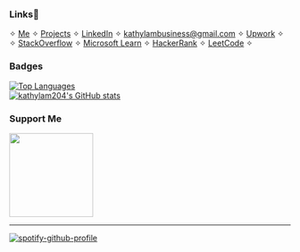 ### Links📎
✧ <a href= "https://kathylam204.github.io/">Me</a> ✧ <a href= "https://github.com/kathylam204/project-listing">Projects</a> ✧ <a href= "https://www.linkedin.com/in/klam204">LinkedIn</a> ✧ <a href= "mailto: kathylambusiness@gmail.com">kathylambusiness@gmail.com</a> ✧ <a href="https://www.upwork.com/freelancers/~014119e04e76a369c4?viewMode=1">Upwork</a> ✧  <br>
✧ <a href="https://www.stackoverflow.com/users/26828098">StackOverflow</a> ✧ <a href="https://learn.microsoft.com/en-us/users/klam204/?tab=tab-learning-paths">Microsoft Learn</a> ✧ <a href="https://www.hackerrank.com/kathylam2001">HackerRank</a> ✧ <a href="https://www.leetcode.com/gtzxkj0fay">LeetCode</a> ✧ 

### Badges
<a href="https://github.com/kathylam204" align="left"><img src="https://github-readme-stats.vercel.app/api/top-langs/?username=kathylam204&langs_count=10&title_color=0891b2&text_color=ffffff&icon_color=0891b2&bg_color=#2b3137&hide_border=true&locale=en&custom_title=Top%20%Languages" alt="Top Languages"/> <br>
<a href="http://www.github.com/kathylam204"><img src="https://github-readme-stats.vercel.app/api?username=kathylam204&show_icons=true&hide=&count_private=true&title_color=0891b2&text_color=ffffff&icon_color=0891b2&bg_color=#2b3137&hide_border=true&show_icons=true" alt="kathylam204's GitHub stats" /></a>
</a>
### Support Me
<a href="https://www.ko-fi.com/daisynefi"><img src="https://storage.ko-fi.com/cdn/kofi2.png?v=3" width="150"/></a>
<hr>

[![spotify-github-profile](https://spotify-github-profile.kittinanx.com/api/view?uid=cutechibi204&cover_image=true&theme=natemoo-re&show_offline=false&background_color=000000&interchange=true&bar_color=4375ea&bar_color_cover=false)](https://spotify-github-profile.kittinanx.com/api/view?uid=cutechibi204&redirect=true)
